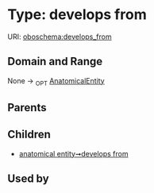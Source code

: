 
# Type: develops from




URI: [oboschema:develops_from](http://purl.obolibrary.org/oboschema/develops_from)


## Domain and Range

None ->  <sub>OPT</sub> [AnatomicalEntity](AnatomicalEntity.md)

## Parents


## Children

 *  [anatomical entity➞develops from](anatomical_entity_develops_from.md)

## Used by

